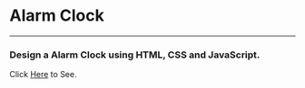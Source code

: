 # Alarm Clock

---

### Design a Alarm Clock using HTML, CSS and JavaScript.

Click [Here](https://gholamzadehhojjat1997.github.io/Alarm-Clock/) to See.
